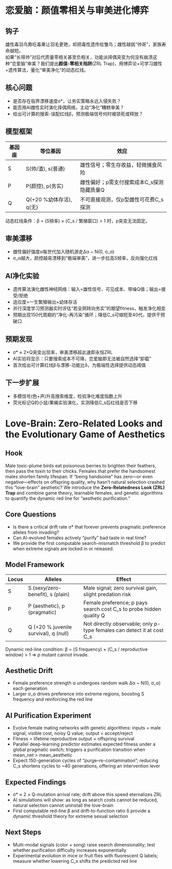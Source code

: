 # 恋爱脑：颜值零相关与审美进化博弈

## 钩子
雄性毒羽鸟靠吃毒果让羽毛更艳，却把毒性遗传给雏鸟；雌性越挑“帅哥”，家族寿命越短。  
如果“长得帅”对后代质量零相关甚至负相关，功能派择偶突变为何没有崩溃这种“恋爱脑”审美？我们提出**颜值-零相关陷阱**(ZRL Trap)，用博弈论+可学习雌性+遗传算法，量化“审美净化”的动态红线。

## 核心问题
- 是否存在临界漂移速度σ*，让务实策略永远入侵失败？  
- 能否用AI雌性实时演化择偶网络，主动“净化”糟糕审美？  
- 给出可计算的搜索-误配红线β，预测极端信号何时被锁死或释放？

## 模型框架
| 基因座 | 等位基因 | 效应 |
|--------|----------|------|
| S      | S(帅/渣), s(普通) | 雄性信号；零生存收益，轻微捕食风险 |
| P      | P(颜控), p(务实) | 雌性偏好；p需支付搜索成本C_s探测隐藏质量Q |
| Q      | Q(+20 %幼体存活), q(无) | 不可直接观测，仅p型雌性可花费C_s探测 |

动态红线条件：β = (S频率) × (C_s / 繁殖窗口) &gt; 1 时，p突变无法固定。

## 审美漂移
- 雌性偏好强度α每世代加入随机游走Δα ~ N(0, σ_α)
- σ_α越大，颜控越易漂移到“极端审美”，进一步拉高S频率，反向强化红线

## AI净化实验
- 遗传算法演化雌性神经网络：输入=雄性信号、可见成本、带噪Q值；输出=接受/拒绝
- 适应度=一生繁殖输出×幼体存活
- 并行深度学习预测器实时评估“若全网转向务实”的期望fitness，触发净化相变
- 预期出现150代周期的“净化-再污染”循环；降低C_s可缩短至40代，提供干预破口

## 预期发现
- σ* ≈ 2×Q突变出现率，审美漂移超此速即永恒ZRL
- AI实验将显示：只要搜索成本不可降，恋爱脑即无法被自然选择“卸载”
- 首次给出可计算红线β与漂移-功能比δ，为极端性选择提供动态阈值

## 下一步扩展
- 多模信号(色+声)升高搜索维度，检验净化难度指数上升
- 荧光标记Q的小鼠/果蝇实验演化，实测降低C_s后红线是否下移


# Love-Brain: Zero-Related Looks and the Evolutionary Game of Aesthetics

## Hook
Male toxic-plume birds eat poisonous berries to brighten their feathers, then pass the toxin to their chicks. Females that prefer the handsomest males shorten family lifespan. If “being handsome” has zero—or even negative—effects on offspring quality, why hasn’t natural selection crashed this “love-brain” aesthetic? We introduce the **Zero-Relatedness Look (ZRL) Trap** and combine game theory, learnable females, and genetic algorithms to quantify the dynamic red line for “aesthetic purification.”

## Core Questions
- Is there a critical drift rate σ* that forever prevents pragmatic preference alleles from invading?
- Can AI-evolved females actively “purify” bad taste in real time?
- We provide the first computable search-mismatch threshold β to predict when extreme signals are locked in or released.

## Model Framework
| Locus | Alleles | Effect |
|-------|---------|--------|
| S     | S (sexy/zero-benefit), s (plain) | Male signal; zero survival gain, slight predation risk |
| P     | P (aesthetic), p (pragmatic) | Female preference; p pays search cost C_s to probe hidden quality Q |
| Q     | Q (+20 % juvenile survival), q (null) | Not directly observable; only p-type females can detect it at cost C_s |

Dynamic red-line condition: β = (S frequency) × (C_s / reproductive window) &gt; 1 ⇒ p mutant cannot invade.

## Aesthetic Drift
- Female preference strength α undergoes random walk Δα ~ N(0, σ_α) each generation
- Larger σ_α drives preference into extreme regions, boosting S frequency and reinforcing the red line

## AI Purification Experiment
- Evolve female mating networks with genetic algorithms: inputs = male signal, visible cost, noisy Q value; output = accept/reject
- Fitness = lifetime reproductive output × offspring survival
- Parallel deep-learning predictor estimates expected fitness under a global pragmatic switch; triggers a purification transition when mean_net &gt; mean_aesthetic
- Expect 150-generation cycles of “purge–re-contamination”; reducing C_s shortens cycles to ~40 generations, offering an intervention lever

## Expected Findings
- σ* ≈ 2 × Q-mutation arrival rate; drift above this speed eternalizes ZRL
- AI simulations will show: as long as search costs cannot be reduced, natural selection cannot uninstall the love-brain
- First computable red-line β and drift-to-function ratio δ provide a dynamic threshold theory for extreme sexual selection

## Next Steps
- Multi-modal signals (color + song) raise search dimensionality; test whether purification difficulty increases exponentially
- Experimental evolution in mice or fruit flies with fluorescent Q labels; measure whether lowering C_s shifts the predicted red line

